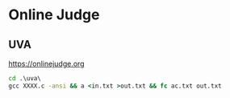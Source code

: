 # Online Judge

## UVA

<https://onlinejudge.org>

```bat
cd .\uva\
gcc XXXX.c -ansi && a <in.txt >out.txt && fc ac.txt out.txt
```
